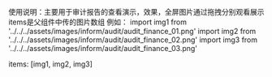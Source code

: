 使用说明：主要用于审计报告的查看演示，效果，全屏图片通过拖拽分别观看展示
<swiper-slide :items="items"></swiper-slide>
items是父组件中传的图片数组
例如：
import img1 from '../../../assets/images/inform/audit/audit_finance_01.png'
import img2 from '../../../assets/images/inform/audit/audit_finance_02.png'
import img3 from '../../../assets/images/inform/audit/audit_finance_03.png'

items: [img1, img2, img3]